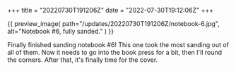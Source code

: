 +++
title = "20220730T191206Z"
date  = "2022-07-30T19:12:06Z"
+++

{{
    preview_image(
        path="/updates/20220730T191206Z/notebook-6.jpg",
        alt="Notebook #6, fully sanded."
    )
}}

Finally finished sanding notebook #6! This one took the most sanding out of all of them. Now it needs to go into the book press for a bit, then I'll round the corners. After that, it's finally time for the cover.
